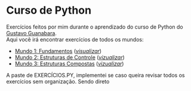 # Curso de Python
Exercícios feitos por mim durante o aprendizado do curso de Python do [Gustavo Guanabara](https://www.youtube.com/user/cursosemvideo).  
Aqui você irá encontrar exercícios de todos os mundos:
* [Mundo 1: Fundamentos](https://www.youtube.com/playlist?list=PLHz_AreHm4dlKP6QQCekuIPky1CiwmdI6) ([_visualizar_](https://github.com/AntMathw/Curso-em-Video-PHYTON/tree/main/Mundo1))
* [Mundo 2: Estruturas de Controle](https://www.youtube.com/playlist?list=PLHz_AreHm4dk_nZHmxxf_J0WRAqy5Czye) ([_vizualizar_](https://github.com/AntMathw/Curso-em-Video-PHYTON/tree/main/Mundo2))
* [Mundo 3: Estruturas Compostas](https://www.youtube.com/playlist?list=PLHz_AreHm4dksnH2jVTIVNviIMBVYyFnH) ([_vizualizar_](https://github.com/AntMathw/Curso-em-Video-PHYTON/tree/main/Mundo3))

A paste de EXERCÍCIOS.PY, implementei se caso queira revisar todos os exercícios sem organização. Sendo direto
